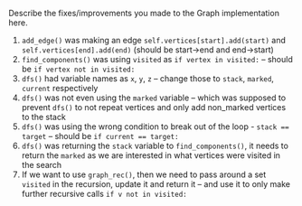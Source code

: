 Describe the fixes/improvements you made to the Graph implementation here.

1. `add_edge()` was making an edge `self.vertices[start].add(start)` and `self.vertices[end].add(end)` (should be start->end and end->start)
2. `find_components()` was using `visited` as `if vertex in visited:` – should be `if vertex not in visited:`
3. `dfs()` had variable names as `x`, `y`, `z` – change those to `stack`, `marked`, `current` respectively
4. `dfs()` was not even using the `marked` variable – which was supposed to prevent `dfs()` to not repeat vertices and only add non_marked vertices to the stack
5. `dfs()` was using the wrong condition to break out of the loop - `stack == target` – should be `if current == target:`
6. `dfs()` was returning the `stack` variable to `find_components()`, it needs to return the `marked` as we are interested in what vertices were visited in the search
7. If we want to use `graph_rec()`, then we need to pass around a set `visited` in the recursion, update it and return it – and use it to only make further recursive calls `if v not in visited:`
